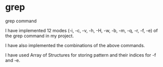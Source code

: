 # grep
grep command

I have implemented 12 modes (-i, -c, -v, -h, -H, -w, -b, -m, -q, -r, -f, -e) of the grep command in my project.

I have also implemented the combinations of the above commands.

I have used Array of Structures for storing pattern and their indices for -f and -e.
